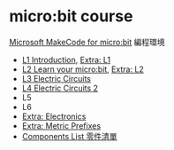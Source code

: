 # micro:bit course

[Microsoft MakeCode for micro:bit](https://makecode.microbit.org/) 編程環境

- [L1 Introduction](?slide=L1.md), [Extra: L1](?slide=L1_extra.md)
- [L2 Learn your micro:bit](?slide=L2.md), [Extra: L2](?slide=L2_extra.md)
- [L3 Electric Circuits](?slide=L3.md)
- [L4 Electric Circuits 2](?slide=L4.md)
- L5
- L6
- [Extra: Electronics](?slide=electronics.md)
- [Extra: Metric Prefixes](?slide=metric.md)
- [Components List 零件清單](?slide=components_list.md)
